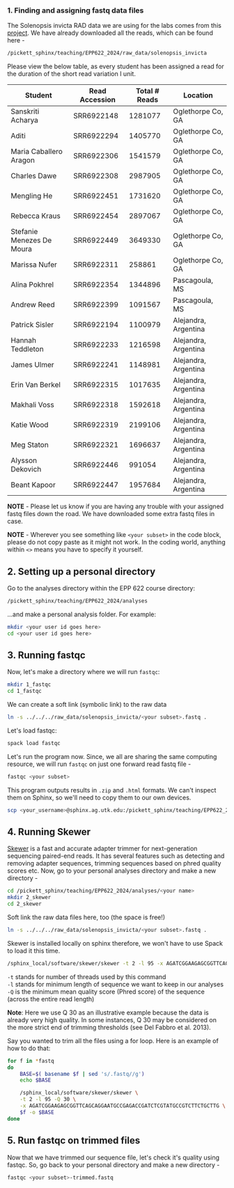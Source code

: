 ### 1. Finding and assigning fastq data files

The Solenopsis invicta RAD data we are using for the labs comes from this [project](https://www.ncbi.nlm.nih.gov/bioproject/PRJNA448217). We have already downloaded all the reads, which can be found here -
```bash
/pickett_sphinx/teaching/EPP622_2024/raw_data/solenopsis_invicta
```

Please view the below table, as every student has been assigned a read for the duration of the short read variation I unit.

|Student|Read Accession|Total # Reads|Location
|-------|--------------|------------|----------|
|Sanskriti Acharya|SRR6922148|1281077|Oglethorpe Co, GA
|Aditi|SRR6922294|1405770|Oglethorpe Co, GA
|Maria Caballero Aragon|SRR6922306|1541579|Oglethorpe Co, GA
|Charles Dawe|SRR6922308|2987905|Oglethorpe Co, GA
|Mengling He|SRR6922451|1731620|Oglethorpe Co, GA
|Rebecca Kraus|SRR6922454|2897067|Oglethorpe Co, GA
|Stefanie Menezes De Moura|SRR6922449 |3649330 | Oglethorpe Co, GA
|Marissa Nufer|SRR6922311 |258861 |Oglethorpe Co, GA
|Alina Pokhrel|SRR6922354|1344896|Pascagoula, MS
|Andrew Reed|SRR6922399|1091567|Pascagoula, MS
|Patrick Sisler|SRR6922194|1100979|Alejandra, Argentina
|Hannah Teddleton|SRR6922233|1216598|Alejandra, Argentina
|James Ulmer|SRR6922241|1148981|Alejandra, Argentina
|Erin Van Berkel|SRR6922315|1017635|Alejandra, Argentina
|Makhali Voss|SRR6922318|1592618|Alejandra, Argentina
|Katie Wood|SRR6922319|2199106|Alejandra, Argentina
|Meg Staton|SRR6922321|1696637|Alejandra, Argentina
|Alysson Dekovich|SRR6922446|991054|Alejandra, Argentina
|Beant Kapoor|SRR6922447|1957684|Alejandra, Argentina

**NOTE** - Please let us know if you are having any trouble with your assigned fastq files down the road. We have downloaded some extra fastq files in case.

**NOTE** - Wherever you see something like `<your subset>` in the code block, please do not copy paste as it might not work. In the coding world, anything within `<>` means you have to specify it yourself.

## 2. Setting up a personal directory
Go to the analyses directory within the EPP 622 course directory:
```bash
/pickett_sphinx/teaching/EPP622_2024/analyses
```
...and make a personal analysis folder. For example:

```bash
mkdir <your user id goes here>
cd <your user id goes here>
```

## 3. Running fastqc
Now, let's make a directory where we will run `fastqc`:
```bash
mkdir 1_fastqc
cd 1_fastqc
```

We can create a soft link (symbolic link) to the raw data
```bash
ln -s ../../../raw_data/solenopsis_invicta/<your subset>.fastq .
```

Let's load fastqc:
```bash
spack load fastqc
```

Let's run the program now. Since, we all are sharing the same computing resource, we will run `fastqc` on just one forward read fastq file -
```bash
fastqc <your subset>
```

This program outputs results in `.zip` and `.html` formats. We can't inspect them on Sphinx, so we'll need to copy them to our own devices.
```bash
scp <your_username>@sphinx.ag.utk.edu:/pickett_sphinx/teaching/EPP622_2024/analyses/<your_username>/1_fastqc/\*html .
```

## 4. Running Skewer

[Skewer](https://github.com/relipmoc/skewer) is a fast and accurate adapter trimmer for next-generation sequencing paired-end reads. It has several features such as detecting and removing adapter sequences, trimming sequences based on phred quality scores etc. Now, go to your personal analyses directory and make a new directory -
```bash
cd /pickett_sphinx/teaching/EPP622_2024/analyses/<your name>
mkdir 2_skewer
cd 2_skewer
```

Soft link the raw data files here, too (the space is free!) 
```bash
ln -s ../../../raw_data/solenopsis_invicta/<your subset>.fastq .
```

Skewer is installed locally on sphinx therefore, we won't have to use Spack to load it this time.
```bash
/sphinx_local/software/skewer/skewer -t 2 -l 95 -x AGATCGGAAGAGCGGTTCAGCAGGAATGCCGAGACCGATCTCGTATGCCGTCTTCTGCTTG -Q 30 <your subset> -o <outfile name>
```

`-t` stands for number of threads used by this command  
`-l` stands for minimum length of sequence we want to keep in our analyses    
`-Q` is the minimum mean quality score (Phred score) of the sequence (across the entire read length)

**Note**: Here we use Q 30 as an illustrative example because the data is already very high quality. In some instances, Q 30 may be considered on the more strict end of trimming thresholds (see Del Fabbro et al. 2013).

Say you wanted to trim all the files using a for loop. Here is an example of how to do that:
```bash
for f in *fastq
do
	BASE=$( basename $f | sed 's/.fastq//g')
	echo $BASE

	/sphinx_local/software/skewer/skewer \
	-t 2 -l 95 -Q 30 \
	-x AGATCGGAAGAGCGGTTCAGCAGGAATGCCGAGACCGATCTCGTATGCCGTCTTCTGCTTG \
	$f -o $BASE 
done
```

## 5. Run fastqc on trimmed files

Now that we have trimmed our sequence file, let's check it's quality using fastqc. So, go back to your personal directory and make a new directory -
```bash
fastqc <your subset>-trimmed.fastq
```